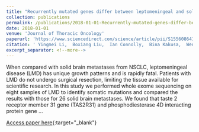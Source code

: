 ```yaml
---
title: "Recurrently mutated genes differ between leptomeningeal and solid lung cancer brain metastases"
collection: publications
permalink: /publications/2018-01-01-Recurrently-mutated-genes-differ-between-leptomeningeal-and-solid-lung-cancer-brain-metastases
date: 2018-01-01
venue: 'Journal of Thoracic Oncology'
paperurl: 'https://www.sciencedirect.com/science/article/pii/S1556086418302223'
citation: ' Yingmei Li,  Boxiang Liu,  Ian Connolly,  Bina Kakusa,  Wenying Pan,  Seema Nagpal,  Stephen Montgomery,  Melanie Gephart, &quot;Recurrently mutated genes differ between leptomeningeal and solid lung cancer brain metastases.&quot; Journal of Thoracic Oncology, 2018.'
excerpt_separator: <!--more-->
---
```

<!--more-->
When compared with solid brain metastases from NSCLC, leptomeningeal disease (LMD) has unique growth patterns and is rapidly fatal. Patients with LMD do not undergo surgical resection, limiting the tissue available for scientific research. In this study we performed whole exome sequencing on eight samples of LMD to identify somatic mutations and compared the results with those for 26 solid brain metastases. We found that taste 2 receptor member 31 gene (TAS2R31) and phosphodiesterase 4D interacting protein gene …

[Access paper here](https://www.sciencedirect.com/science/article/pii/S1556086418302223){:target="_blank"}
